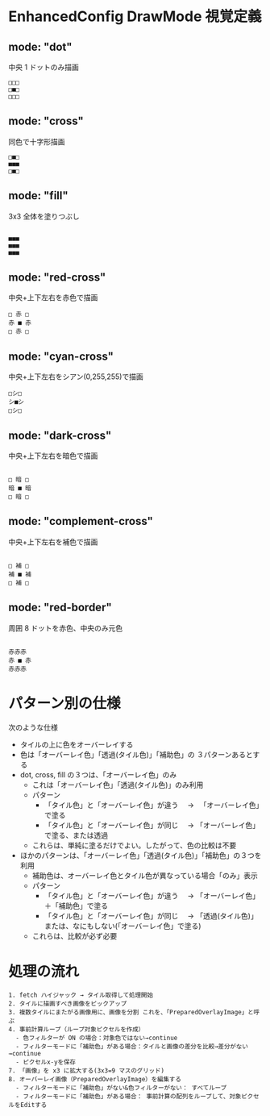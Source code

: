 # EnhancedConfig DrawMode 視覚定義

## mode: "dot"

中央 1 ドットのみ描画

```
□□□
□■□
□□□
```

## mode: "cross"

同色で十字形描画

```
□■□
■■■
□■□
```

## mode: "fill"

3x3 全体を塗りつぶし

```

■■■
■■■
■■■

```

## mode: "red-cross"

中央+上下左右を赤色で描画

```
□ 赤 □
赤 ■ 赤
□ 赤 □
```

## mode: "cyan-cross"

中央+上下左右をシアン(0,255,255)で描画

```
□シ□
シ■シ
□シ□
```

## mode: "dark-cross"

中央+上下左右を暗色で描画

```

□ 暗 □
暗 ■ 暗
□ 暗 □

```

## mode: "complement-cross"

中央+上下左右を補色で描画

```

□ 補 □
補 ■ 補
□ 補 □

```

## mode: "red-border"

周囲 8 ドットを赤色、中央のみ元色

```

赤赤赤
赤 ■ 赤
赤赤赤

```

# パターン別の仕様

次のような仕様

- タイルの上に色をオーバーレイする
- 色は「オーバーレイ色」「透過(タイル色)」「補助色」の ３パターンあるとする
- dot, cross, fill の３つは、「オーバーレイ色」のみ
  - これは「オーバーレイ色」「透過(タイル色)」のみ利用
  - パターン
    - 「タイル色」と「オーバーレイ色」が違う　 → 　「オーバーレイ色」で塗る
    - 「タイル色」と「オーバーレイ色」が同じ　 → 「オーバーレイ色」で塗る、または透過
  - これらは、単純に塗るだけでよい。したがって、色の比較は不要
- ほかのパターンは、「オーバーレイ色」「透過(タイル色)」「補助色」の３つを利用
  - 補助色は、オーバーレイ色とタイル色が異なっている場合「のみ」表示
  - パターン
    - 「タイル色」と「オーバーレイ色」が違う　 → 「オーバーレイ色」＋「補助色」で塗る
    - 「タイル色」と「オーバーレイ色」が同じ　 → 「透過(タイル色)」または、なにもしない(「オーバーレイ色」で塗る)
  - これらは、比較が必ず必要

# 処理の流れ

```
1. fetch ハイジャック → タイル取得して処理開始
2. タイルに描画すべき画像をピックアップ
3. 複数タイルにまたがる画像用に、画像を分割 これを、「PreparedOverlayImage」と呼ぶ
4. 事前計算ループ（ループ対象ピクセルを作成）
  - 色フィルターが ON の場合：対象色ではない→continue
  - フィルターモードに「補助色」がある場合：タイルと画像の差分を比較→差分がない→continue
  - ピクセルx-yを保存
7. 「画像」を x3 に拡大する(3x3=9 マスのグリッド)
8. オーバーレイ画像（PreparedOverlayImage）を編集する
  - フィルターモードに「補助色」がない&色フィルターがない： すべてループ
  - フィルターモードに「補助色」がある場合： 事前計算の配列をループして、対象ピクセルをEditする
```
